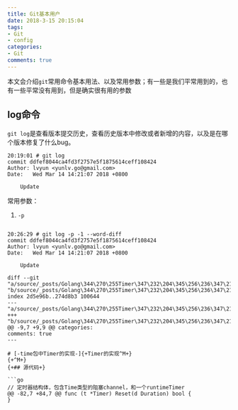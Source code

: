 ```yaml
---
title: Git基本用户
date: 2018-3-15 20:15:04
tags:
- Git
- config
categories:
- Git
comments: true
---
```


本文会介绍`git`常用命令基本用法、以及常用参数；有一些是我们平常用到的，也有一些平常没有用到，但是确实很有用的参数
<!-- more -->
## log命令
`git log`是查看版本提交历史，查看历史版本中修改或者新增的内容，以及是在哪个版本修复了什么bug。
```
20:19:01 # git log
commit ddfef8044ca4fd3f2757e5f1875614ceff108424
Author: lvyun <yunlv.go@gmail.com>
Date:   Wed Mar 14 14:21:07 2018 +0800

    Update
```

常用参数：
1. `-p`
```

20:26:29 # git log -p -1 --word-diff
commit ddfef8044ca4fd3f2757e5f1875614ceff108424
Author: lvyun <yunlv.go@gmail.com>
Date:   Wed Mar 14 14:21:07 2018 +0800

    Update

diff --git "a/source/_posts/Golang\344\270\255Timer\347\232\204\345\256\236\347\216\260.md" "b/source/_posts/Golang\344\270\255Timer\347\232\204\345\256\236\347\216\260.md"
index 2d5e96b..274d8b3 100644
--- "a/source/_posts/Golang\344\270\255Timer\347\232\204\345\256\236\347\216\260.md"
+++ "b/source/_posts/Golang\344\270\255Timer\347\232\204\345\256\236\347\216\260.md"
@@ -9,7 +9,9 @@ categories:
comments: true
---

# [-time包中Timer的实现-]{+Timer的实现^M+}
{+^M+}
{+## 源代码+}

```go
// 定时器结构体，包含Time类型的阻塞channel，和一个runtimeTimer
@@ -82,7 +84,7 @@ func (t *Timer) Reset(d Duration) bool {
}
```

```
